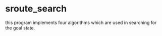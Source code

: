 # sroute_search
this program implements four algorithms which are used in searching for the goal state.
